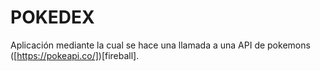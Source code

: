 POKEDEX
====================

Aplicación mediante la cual se hace una llamada a una API de pokemons ([https://pokeapi.co/])[fireball].
